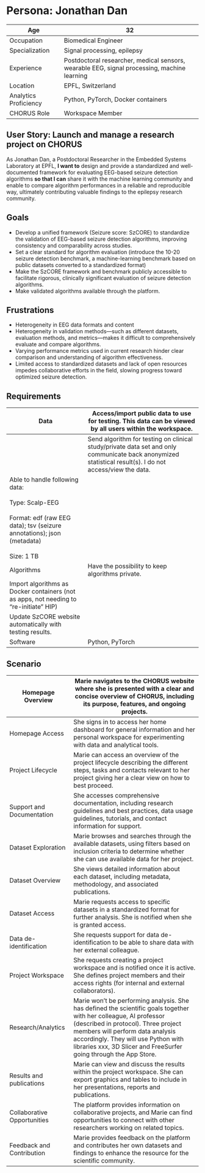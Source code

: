 # Persona: Jonathan Dan

| Age | 32  |
| --- | --- |
| Occupation | Biomedical Engineer |
| Specialization | Signal processing, epilepsy |
| Experience | Postdoctoral researcher, medical sensors, wearable EEG, signal processing, machine learning |
| Location | EPFL, Switzerland |
| Analytics Proficiency | Python, PyTorch, Docker containers |
| CHORUS Role | Workspace Member |

## User Story: Launch and manage a research project on CHORUS

As Jonathan Dan, a Postdoctoral Researcher in the Embedded Systems Laboratory at EPFL, **I want to** design and provide a standardized and well-documented framework for evaluating EEG-based seizure detection algorithms **so that I can** share it with the machine learning community and enable to compare algorithm performances in a reliable and reproducible way, ultimately contributing valuable findings to the epilepsy research community.

## Goals

- Develop a unified framework (Seizure score: SzCORE) to standardize the validation of EEG-based seizure detection algorithms, improving consistency and comparability across studies.
- Set a clear standard for algorithm evaluation (introduce the 10-20 seizure detection benchmark, a machine-learning benchmark based on public datasets converted to a standardized format)
- Make the SzCORE framework and benchmark publicly accessible to facilitate rigorous, clinically significant evaluation of seizure detection algorithms.
- Make validated algorithms available through the platform.

## Frustrations

- Heterogeneity in EEG data formats and content
- Heterogeneity in validation methods—such as different datasets, evaluation methods, and metrics—makes it difficult to comprehensively evaluate and compare algorithms.
- Varying performance metrics used in current research hinder clear comparison and understanding of algorithm effectiveness.
- Limited access to standardized datasets and lack of open resources impedes collaborative efforts in the field, slowing progress toward optimized seizure detection.

## Requirements

| Data | Access/import public data to use for testing. This data can be viewed by all users within the workspace. |
| --- | --- |
|     | Send algorithm for testing on clinical study/private data set and only communicate back anonymized statistical result(s). I do not access/view the data. |
| Able to handle following data:<br><br>Type: Scalp-EEG<br><br>Format: edf (raw EEG data); tsv (seizure annotations); json (metadata)<br><br>Size: 1 TB |
| Algorithms | Have the possibility to keep algorithms private. |
| Import algorithms as Docker containers (not as apps, not needing to “re-initiate” HIP) |
| Update SzCORE website automatically with testing results. |
| Software | Python, PyTorch |

## Scenario

| Homepage Overview | Marie navigates to the CHORUS website where she is presented with a clear and concise overview of CHORUS, including its purpose, features, and ongoing projects. |
| --- | --- |
| Homepage Access | She signs in to access her home dashboard for general information and her personal workspace for experimenting with data and analytical tools. |
| Project Lifecycle | Marie can access an overview of the project lifecycle describing the different steps, tasks and contacts relevant to her project giving her a clear view on how to best proceed. |
| Support and Documentation | She accesses comprehensive documentation, including research guidelines and best practices, data usage guidelines, tutorials, and contact information for support. |
| Dataset Exploration | Marie browses and searches through the available datasets, using filters based on inclusion criteria to determine whether she can use available data for her project. |
| Dataset Overview | She views detailed information about each dataset, including metadata, methodology, and associated publications. |
| Dataset Access | Marie requests access to specific datasets in a standardized format for further analysis. She is notified when she is granted access. |
| Data de-identification | She requests support for data de-identification to be able to share data with her external colleague. |
| Project Workspace | She requests creating a project workspace and is notified once it is active. She defines project members and their access rights (for internal and external collaborators). |
| Research/Analytics | Marie won’t be performing analysis. She has defined the scientific goals together with her colleague, AI professor (described in protocol). Three project members will perform data analysis accordingly. They will use Python with libraries xxx, 3D Slicer and FreeSurfer going through the App Store. |
| Results and publications | Marie can view and discuss the results within the project workspace. She can export graphics and tables to include in her presentations, reports and publications. |
| Collaborative Opportunities | The platform provides information on collaborative projects, and Marie can find opportunities to connect with other researchers working on related topics. |
| Feedback and Contribution | Marie provides feedback on the platform and contributes her own datasets and findings to enhance the resource for the scientific community. |